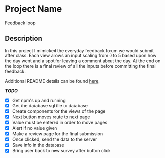 # Project Name
Feedback loop

## Description

In this project I mimicked the everyday feedback forum we would submit after class. Each view allows an input scaling from 0 to 5 based upon how the day went and a spot for leaving a comment about the day. At the end on the loop there is a final review of all the inputs before committing the final feedback. 

Additional README details can be found [here](https://github.com/PrimeAcademy/readme-template/blob/master/README.md).


***TODO***
- [X] Get npm's up and running
- [X] Get the database sql file to database
- [X] Create components for the views of the page
- [X] Next button moves route to next page
- [X] Value must be entered in order to move pages
- [X] Alert if no value given
- [X] Make a review page for the final submission
- [X] Once clicked, send the data to the server
- [X] Save info in the database
- [X] Bring user back to new survey after button click